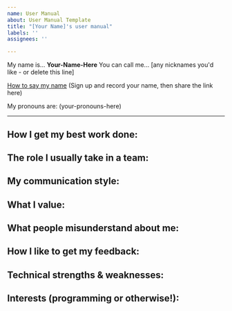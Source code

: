 ```yaml
---
name: User Manual
about: User Manual Template
title: "[Your Name]'s user manual"
labels: ''
assignees: ''

---
```


My name is... **Your-Name-Here**
You can call me... [any nicknames you'd like - or delete this line]

[How to say my name](https://namedrop.io/) (Sign up and record your name, then share the link here)

My pronouns are: (your-pronouns-here)

---

## How I get my best work done:

## The role I usually take in a team:

## My communication style:

## What I value:

## What people misunderstand about me:

## How I like to get my feedback:

## Technical strengths & weaknesses:

## Interests (programming or otherwise!):
